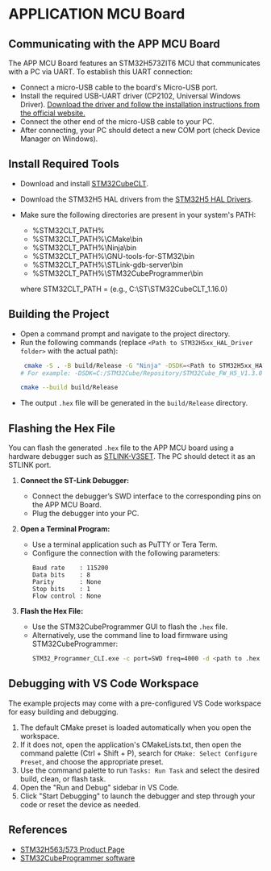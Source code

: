# APPLICATION MCU Board

## Communicating with the APP MCU Board

The APP MCU Board features an STM32H573ZIT6 MCU that communicates with a PC via UART. To establish this UART connection:

   - Connect a micro-USB cable to the board's Micro-USB port.
   - Install the required USB-UART driver (CP2102, Universal Windows Driver). [Download the driver and follow the installation instructions from the official website.](https://www.silabs.com/documents/public/software/CP210x_Universal_Windows_Driver.zip)
   - Connect the other end of the micro-USB cable to your PC.
   - After connecting, your PC should detect a new COM port (check Device Manager on Windows).



## Install Required Tools
   - Download and install [STM32CubeCLT](https://www.st.com/en/development-tools/stm32cubeclt.html).
   - Download the STM32H5 HAL drivers from the [STM32H5 HAL Drivers](https://github.com/STMicroelectronics/STM32CubeH5).
   - Make sure the following directories are present in your system's PATH:
      - %STM32CLT_PATH%
      - %STM32CLT_PATH%\CMake\bin
      - %STM32CLT_PATH%\Ninja\bin
      - %STM32CLT_PATH%\GNU-tools-for-STM32\bin
      - %STM32CLT_PATH%\STLink-gdb-server\bin
      - %STM32CLT_PATH%\STM32CubeProgrammer\bin

      where STM32CLT_PATH = <Installation path of STM32CubeCLT> (e.g., C:\ST\STM32CubeCLT_1.16.0)
  
## Building the Project
   - Open a command prompt and navigate to the project directory.
   - Run the following commands (replace `<Path to STM32H5xx_HAL_Driver folder>` with the actual path):
     ```sh
      cmake -S . -B build/Release -G "Ninja" -DSDK=<Path to STM32H5xx_HAL_Driver folder> -DTOOLCHAIN_PATH=<Path to STM32CubeCLT>
     # For example: -DSDK=C:/STM32Cube/Repository/STM32Cube_FW_H5_V1.3.0/Drivers/STM32H5xx_HAL_Driver -DTOOLCHAIN_PATH=C:/ST/STM32CubeCLT_1.16.0/GNU-tools-for-STM32/bin

     cmake --build build/Release
     ```
   - The output `.hex` file will be generated in the `build/Release` directory.

## Flashing the Hex File

You can flash the generated `.hex` file to the APP MCU board using a hardware debugger such as [STLINK-V3SET](https://www.st.com/en/development-tools/stlink-v3set.html). The PC should detect it as an STLINK port.

1. **Connect the ST-Link Debugger:**
   - Connect the debugger’s SWD interface to the corresponding pins on the APP MCU Board.
   - Plug the debugger into your PC.

2. **Open a Terminal Program:**
   - Use a terminal application such as PuTTY or Tera Term.
   - Configure the connection with the following parameters:
     ```
     Baud rate    : 115200
     Data bits    : 8
     Parity       : None
     Stop bits    : 1
     Flow control : None
     ```

3. **Flash the Hex File:**
   - Use the STM32CubeProgrammer GUI to flash the `.hex` file.
   - Alternatively, use the command line to load firmware using STM32CubeProgrammer:
     ```sh
     STM32_Programmer_CLI.exe -c port=SWD freq=4000 -d <path to .hex file> -g
     ```


## Debugging with VS Code Workspace

The example projects may come with a pre-configured VS Code workspace for easy building and debugging.

1. The default CMake preset is loaded automatically when you open the workspace.
2. If it does not, open the application's CMakeLists.txt, then open the command palette (Ctrl + Shift + P), search for `CMake: Select Configure Preset`, and choose the appropriate preset.
3. Use the command palette to run `Tasks: Run Task` and select the desired build, clean, or flash task.
4. Open the "Run and Debug" sidebar in VS Code.
5. Click "Start Debugging" to launch the debugger and step through your code or reset the device as needed.


## References
- [STM32H563/573 Product Page](https://www.st.com/en/microcontrollers-microprocessors/stm32h563-573.html)
- [STM32CubeProgrammer software](https://www.st.com/en/development-tools/stm32cubeprog.html)
